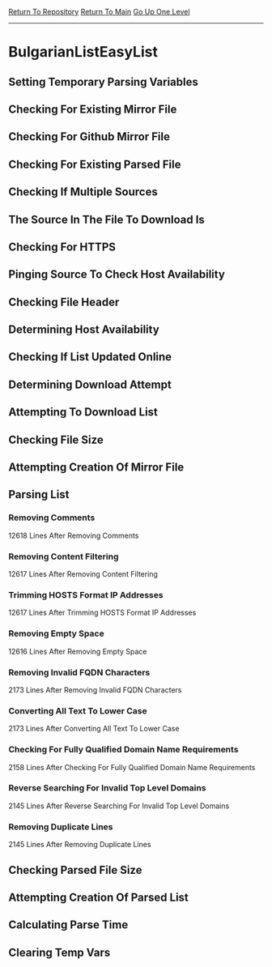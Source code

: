 [Return To Repository](https://github.com/deathbybandaid/piholeparser/)
[Return To Main](https://github.com/deathbybandaid/piholeparser/blob/master/RecentRunLogs/Mainlog.md)
[Go Up One Level](https://github.com/deathbybandaid/piholeparser/blob/master/RecentRunLogs/TopLevelScripts/30-Processing-Blacklists.md)
____________________________________
# BulgarianListEasyList
## Setting Temporary Parsing Variables
## Checking For Existing Mirror File
## Checking For Github Mirror File
## Checking For Existing Parsed File
## Checking If Multiple Sources
## The Source In The File To Download Is
## Checking For HTTPS
## Pinging Source To Check Host Availability
## Checking File Header
## Determining Host Availability
## Checking If List Updated Online
## Determining Download Attempt
## Attempting To Download List
## Checking File Size
## Attempting Creation Of Mirror File
## Parsing List
### Removing Comments
12618 Lines After Removing Comments
### Removing Content Filtering
12617 Lines After Removing Content Filtering
### Trimming HOSTS Format IP Addresses
12617 Lines After Trimming HOSTS Format IP Addresses
### Removing Empty Space
12616 Lines After Removing Empty Space
### Removing Invalid FQDN Characters
2173 Lines After Removing Invalid FQDN Characters
### Converting All Text To Lower Case
2173 Lines After Converting All Text To Lower Case
### Checking For Fully Qualified Domain Name Requirements
2158 Lines After Checking For Fully Qualified Domain Name Requirements
### Reverse Searching For Invalid Top Level Domains
2145 Lines After Reverse Searching For Invalid Top Level Domains
### Removing Duplicate Lines
2145 Lines After Removing Duplicate Lines
## Checking Parsed File Size
## Attempting Creation Of Parsed List
## Calculating Parse Time
## Clearing Temp Vars
